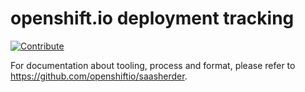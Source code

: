 # openshift.io deployment tracking

[![Contribute](https://che.openshift.io/factory/resources/factory-contribute.svg)](https://che.openshift.io/f?url=https://github.com/openshiftio/saas-openshiftio)

For documentation about tooling, process and format, please refer to https://github.com/openshiftio/saasherder.
